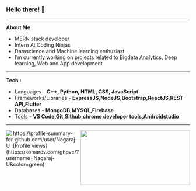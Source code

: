 ### Hello there! 👋                                             


<hr></hr>
 <strong>About Me</strong>
<ul>
 
 <li>MERN stack developer</li>
 <li>Intern At Coding Ninjas</li>
 <li>Datascience and Machine learning enthusiast</li>
 <li> I’m currently working on projects related to Bigdata Analytics, Deep learning, Web and App development</li>
</ul>

 <hr></hr>
 
  <strong>Tech : </strong>
<ul>
     
<li>Languages - <strong> C++, Python, HTML, CSS, JavaScript </strong></li>
<li>Frameworks/Libraries - <strong>ExpressJS,NodeJS,Bootstrap,ReactJS,REST API,Flutter</strong></li>
<li>Databases - <strong>MongoDB,MYSQL,Firebase</strong></li>
<li>Tools - <strong>VS Code,Git,Github,chrome developer tools,Androidstudio</strong></li>
</ul>
 



<hr></hr>


<img align="left" src="https://github-readme-stats.vercel.app/api?username=Nagaraj-U&theme=ayu-mirage&show_icons=true&hide=contribs,issues&card_width=400" />
<img align="right" height="150" width = "300" src="https://github-readme-stats.vercel.app/api/top-langs/?username=Nagaraj-U&layout=compact" />
https://profile-summary-for-github.com/user/Nagaraj-U
![Profile views](https://komarev.com/ghpvc/?username=Nagaraj-U&color=green)

<!-- [![Top Langs](https://github-readme-stats.vercel.app/api/top-langs/?username=Nagaraj-U&layout=compact)](https://github.com/Nagaraj-U/github-readme-stats)
      ![Nagaraj's github stats](https://github-readme-stats.vercel.app/api?username=Nagaraj-U&theme=default&show_icons=true&hide=contribs,issues&card_width=400)
-->
